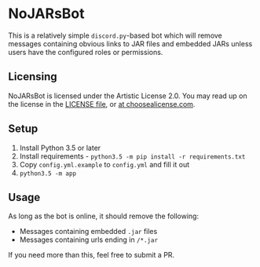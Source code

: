 NoJARsBot
=========

This is a relatively simple `discord.py`-based bot which will remove messages
containing obvious links to JAR files and embedded JARs unless users have the
configured roles or permissions.

Licensing
---------

NoJARsBot is licensed under the Artistic License 2.0. You may read up on the license
in the [LICENSE file](https://github.com/gdude2002/NoJARsBot/blob/master/LICENSE),
or [at choosealicense.com](http://choosealicense.com/licenses/artistic-2.0/).

Setup
-----

1. Install Python 3.5 or later
2. Install requirements - `python3.5 -m pip install -r requirements.txt`
3. Copy `config.yml.example` to `config.yml` and fill it out
4. `python3.5 -m app`

Usage
-----

As long as the bot is online, it should remove the following:

* Messages containing embedded `.jar` files
* Messages containing urls ending in `/*.jar`

If you need more than this, feel free to submit a PR.
